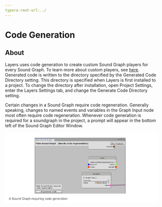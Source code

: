 ```yaml
---
typora-root-url:../
---
```


# Code Generation

## About

Layers uses code generation to create custom Sound Graph players for every Sound Graph. To learn more about custom players, see [here](Sound-Graph-Playback). Generated code is written to the directory specified by the Generated Code Directory setting. This directory is specified when Layers is first installed to a project. To change the directory after installation, open Project Settings, enter the Layers Settings tab, and change the Generate Code Directory setting.

Certain changes in a Sound Graph require code regeneration. Generally speaking, changes to named events and variables in the Graph Input node most often require code regeneration. Whenever code generation is required for a soundgraph in the project, a prompt will appear in the bottom left of the Sound Graph Editor Window.

![CodeGenerationExample.png](IMG/CodeGenerationExample.png)
